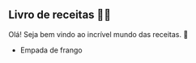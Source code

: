 ## Livro de receitas :man_cook:

Olá! Seja bem vindo ao incrível mundo das receitas. :wave:

- Empada de frango
